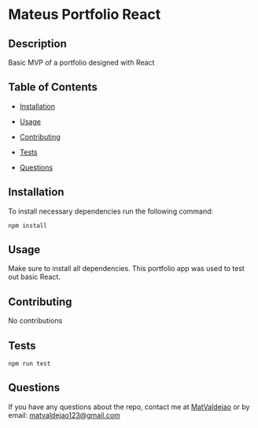# Mateus Portfolio React
  
  ## Description
  Basic MVP of a portfolio designed with React

  

  ## Table of Contents
   * [Installation](#installation)
   * [Usage](#usage)
   
   * [Contributing](#contributing)
   * [Tests](#tests)
   * [Questions](#questions)
  
  ## Installation
  To install necessary dependencies run the following command:

    npm install

  ## Usage
  Make sure to install all dependencies. This portfolio app was used to test out basic React. 

  

  ## Contributing
  No contributions

  ## Tests
    npm run test

  ## Questions
  If you have any questions about the repo, contact me at [MatValdejao](https://github.com/MatValdejao) or by email: [matvaldejao123@gmail.com](mailto:matvaldejao123@gmail.com)
